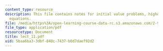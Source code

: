 ```yaml
---
content_type: resource
description: This file contains notes for initial value problems, higher order differential
  equations.
file: /media/https%3A/open-learning-course-data-rc.s3.amazonaws.com/2-993j-introduction-to-numerical-analysis-for-engineering-13-002j-spring-2005/5baa6ba33dbf840c7437b0d7daef92d2_lect_11.pdf
file_type: application/pdf
resourcetype: Document
title: lect_11.pdf
uid: 5baa6ba3-3dbf-840c-7437-b0d7daef92d2
---
```

